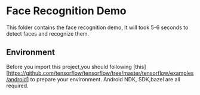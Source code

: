 # Face Recognition Demo
This folder contains the face recognition demo, It will took 5-6 seconds to detect faces and recognize them.

## Environment 
 Before you import this project,you should following [this][https://github.com/tensorflow/tensorflow/tree/master/tensorflow/examples/android] to prepare your environment. Android NDK, SDK,bazel are all required.


